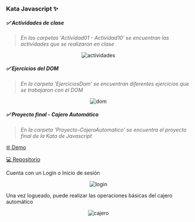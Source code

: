 ### Kata Javascript ✨

##### ✅ Actividades de clase
> _En las carpetas 'Actividad01 - Actividad10' se encuentran las actividades que se realizaron en clase_

<center>

![actividades](https://raw.githubusercontent.com/iJCode1/devf_professional_coding/main/kata_javascript/images/actividadesClase.png)

</center>

##### ✅ Ejercicios del DOM

> _En la carpeta 'EjerciciosDom' se encuentran diferentes ejercicios que se trabajaron con el DOM_

<center>

![dom](https://raw.githubusercontent.com/iJCode1/devf_professional_coding/main/kata_javascript/images/ejerciciosDOM.png)

</center>

##### ✅ Proyecto final - Cajero Automático

> _En la carpeta 'Proyecto-CajeroAutomatico' se encuentra el proyecto final de la Kata de Javascript_

<a href="https://ijcode1.github.io/devf_professional_coding/kata_javascript/Proyecto-CajeroAutomatico/" target="_blank">🌐 Demo</a>

<a href="https://github.com/iJCode1/devf_professional_coding/tree/main/kata_javascript/Proyecto-CajeroAutomatico" target="_blank">💻 Repositorio</a>

<p>Cuenta con un Login o Inicio de sesión</p>

<center>

![login](https://raw.githubusercontent.com/iJCode1/devf_professional_coding/main/kata_javascript/images/login.png)

</center>

<p>Una vez logueado, puede realizar las operaciones básicas del cajero automático</p>

<center>

![cajero](https://raw.githubusercontent.com/iJCode1/devf_professional_coding/main/kata_javascript/images/cajeroAutomatico.png)

</center>